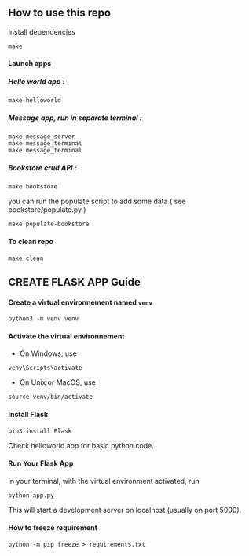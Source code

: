 ## How to use this repo 

Install dependencies
```
make
```

#### Launch apps
##### Hello world app :
```
make helloworld
```

##### Message app, run in separate terminal :
```
make message_server
make message_terminal
make message_terminal
```

##### Bookstore crud API :
```
make bookstore
```
you can run the populate script to add some data ( see bookstore/populate.py )
```
make populate-bookstore
```
#### To clean repo
```
make clean
```

## CREATE FLASK APP Guide

#### Create a virtual environnement named `venv`
``` 
python3 -m venv venv
```

#### Activate the virtual environnement
- On Windows, use  
```
venv\Scripts\activate
```
- On Unix or MacOS, use 
```
source venv/bin/activate
```

#### Install Flask 
```
pip3 install Flask
```

Check helloworld app for basic python code. 

#### Run Your Flask App
In your terminal, with the virtual environment activated, run 
```
python app.py
```
This will start a development server on localhost (usually on port 5000).

#### How to freeze requirement
```
python -m pip freeze > requirements.txt
```
